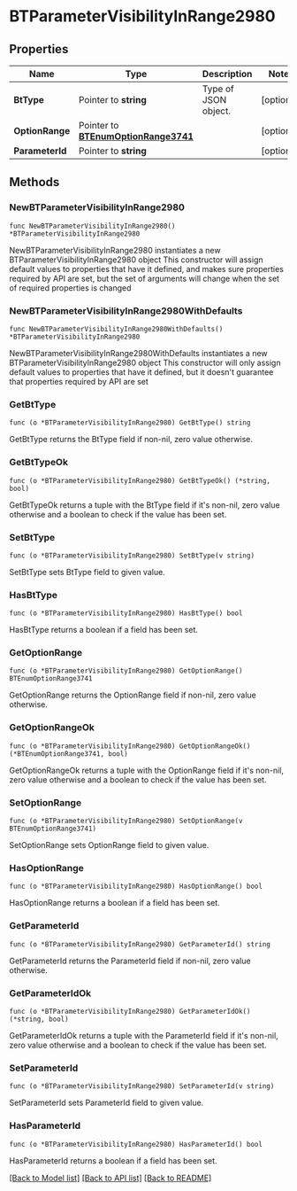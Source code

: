 # BTParameterVisibilityInRange2980

## Properties

Name | Type | Description | Notes
------------ | ------------- | ------------- | -------------
**BtType** | Pointer to **string** | Type of JSON object. | [optional] 
**OptionRange** | Pointer to [**BTEnumOptionRange3741**](BTEnumOptionRange3741.md) |  | [optional] 
**ParameterId** | Pointer to **string** |  | [optional] 

## Methods

### NewBTParameterVisibilityInRange2980

`func NewBTParameterVisibilityInRange2980() *BTParameterVisibilityInRange2980`

NewBTParameterVisibilityInRange2980 instantiates a new BTParameterVisibilityInRange2980 object
This constructor will assign default values to properties that have it defined,
and makes sure properties required by API are set, but the set of arguments
will change when the set of required properties is changed

### NewBTParameterVisibilityInRange2980WithDefaults

`func NewBTParameterVisibilityInRange2980WithDefaults() *BTParameterVisibilityInRange2980`

NewBTParameterVisibilityInRange2980WithDefaults instantiates a new BTParameterVisibilityInRange2980 object
This constructor will only assign default values to properties that have it defined,
but it doesn't guarantee that properties required by API are set

### GetBtType

`func (o *BTParameterVisibilityInRange2980) GetBtType() string`

GetBtType returns the BtType field if non-nil, zero value otherwise.

### GetBtTypeOk

`func (o *BTParameterVisibilityInRange2980) GetBtTypeOk() (*string, bool)`

GetBtTypeOk returns a tuple with the BtType field if it's non-nil, zero value otherwise
and a boolean to check if the value has been set.

### SetBtType

`func (o *BTParameterVisibilityInRange2980) SetBtType(v string)`

SetBtType sets BtType field to given value.

### HasBtType

`func (o *BTParameterVisibilityInRange2980) HasBtType() bool`

HasBtType returns a boolean if a field has been set.

### GetOptionRange

`func (o *BTParameterVisibilityInRange2980) GetOptionRange() BTEnumOptionRange3741`

GetOptionRange returns the OptionRange field if non-nil, zero value otherwise.

### GetOptionRangeOk

`func (o *BTParameterVisibilityInRange2980) GetOptionRangeOk() (*BTEnumOptionRange3741, bool)`

GetOptionRangeOk returns a tuple with the OptionRange field if it's non-nil, zero value otherwise
and a boolean to check if the value has been set.

### SetOptionRange

`func (o *BTParameterVisibilityInRange2980) SetOptionRange(v BTEnumOptionRange3741)`

SetOptionRange sets OptionRange field to given value.

### HasOptionRange

`func (o *BTParameterVisibilityInRange2980) HasOptionRange() bool`

HasOptionRange returns a boolean if a field has been set.

### GetParameterId

`func (o *BTParameterVisibilityInRange2980) GetParameterId() string`

GetParameterId returns the ParameterId field if non-nil, zero value otherwise.

### GetParameterIdOk

`func (o *BTParameterVisibilityInRange2980) GetParameterIdOk() (*string, bool)`

GetParameterIdOk returns a tuple with the ParameterId field if it's non-nil, zero value otherwise
and a boolean to check if the value has been set.

### SetParameterId

`func (o *BTParameterVisibilityInRange2980) SetParameterId(v string)`

SetParameterId sets ParameterId field to given value.

### HasParameterId

`func (o *BTParameterVisibilityInRange2980) HasParameterId() bool`

HasParameterId returns a boolean if a field has been set.


[[Back to Model list]](../README.md#documentation-for-models) [[Back to API list]](../README.md#documentation-for-api-endpoints) [[Back to README]](../README.md)


